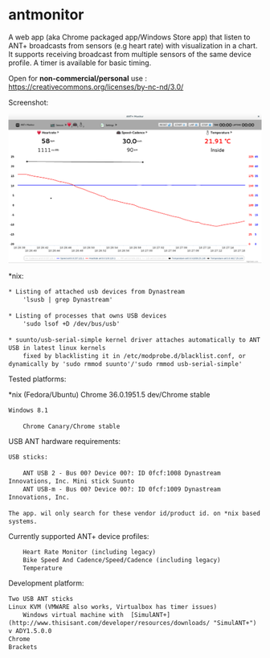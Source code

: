 antmonitor
==========

A web app (aka Chrome packaged app/Windows Store app) that listen to ANT+ broadcasts from sensors (e.g heart rate) with visualization in a chart. It supports receiving broadcast from multiple sensors of the same device profile. A timer is available for basic timing.

Open for **non-commercial/personal** use : https://creativecommons.org/licenses/by-nc-nd/3.0/

Screenshot:

![Screenshot](/Temp/Temp/screenshot/chrome/screenshot1.png?raw=true)

*nix:

    * Listing of attached usb devices from Dynastream
        'lsusb | grep Dynastream'

    * Listing of processes that owns USB devices
        'sudo lsof +D /dev/bus/usb'

    * suunto/usb-serial-simple kernel driver attaches automatically to ANT USB in latest linux kernels
        fixed by blacklisting it in /etc/modprobe.d/blacklist.conf, or dynamically by 'sudo rmmod suunto'/'sudo rmmod usb-serial-simple'

Tested platforms:

   *nix (Fedora/Ubuntu)
        Chrome 36.0.1951.5 dev/Chrome stable

    Windows 8.1
    
        Chrome Canary/Chrome stable

USB ANT hardware requirements:

    USB sticks:
    
        ANT USB 2 - Bus 00? Device 00?: ID 0fcf:1008 Dynastream Innovations, Inc. Mini stick Suunto
        ANT USB-m - Bus 00? Device 00?: ID 0fcf:1009 Dynastream Innovations, Inc.

    The app. wil only search for these vendor id/product id. on *nix based systems.

Currently supported ANT+ device profiles:

        Heart Rate Monitor (including legacy)
        Bike Speed And Cadence/Speed/Cadence (including legacy) 
        Temperature 

Development platform:

    Two USB ANT sticks
    Linux KVM (VMWARE also works, Virtualbox has timer issues)
        Windows virtual machine with  [SimulANT+](http://www.thisisant.com/developer/resources/downloads/ "SimulANT+") v ADY1.5.0.0
    Chrome 
    Brackets